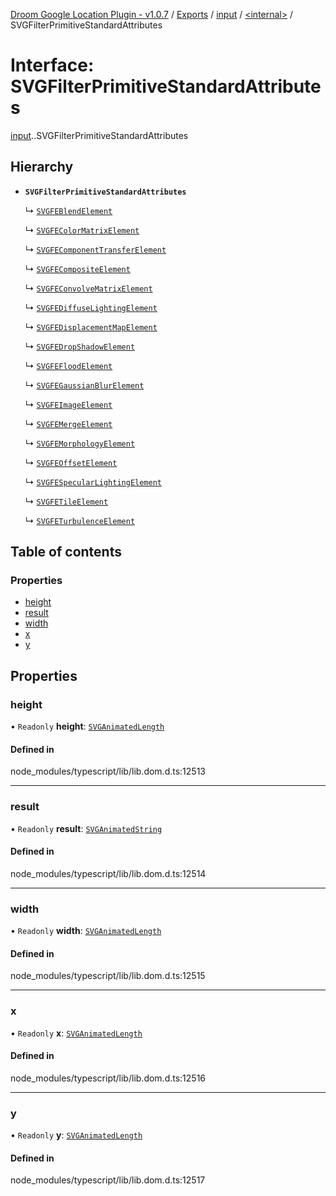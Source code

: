 [Droom Google Location Plugin - v1.0.7](../README.md) / [Exports](../modules.md) / [input](../modules/input.md) / [<internal\>](../modules/input._internal_.md) / SVGFilterPrimitiveStandardAttributes

# Interface: SVGFilterPrimitiveStandardAttributes

[input](../modules/input.md).[<internal>](../modules/input._internal_.md).SVGFilterPrimitiveStandardAttributes

## Hierarchy

- **`SVGFilterPrimitiveStandardAttributes`**

  ↳ [`SVGFEBlendElement`](input._internal_.SVGFEBlendElement.md)

  ↳ [`SVGFEColorMatrixElement`](input._internal_.SVGFEColorMatrixElement.md)

  ↳ [`SVGFEComponentTransferElement`](input._internal_.SVGFEComponentTransferElement.md)

  ↳ [`SVGFECompositeElement`](input._internal_.SVGFECompositeElement.md)

  ↳ [`SVGFEConvolveMatrixElement`](input._internal_.SVGFEConvolveMatrixElement.md)

  ↳ [`SVGFEDiffuseLightingElement`](input._internal_.SVGFEDiffuseLightingElement.md)

  ↳ [`SVGFEDisplacementMapElement`](input._internal_.SVGFEDisplacementMapElement.md)

  ↳ [`SVGFEDropShadowElement`](input._internal_.SVGFEDropShadowElement.md)

  ↳ [`SVGFEFloodElement`](input._internal_.SVGFEFloodElement.md)

  ↳ [`SVGFEGaussianBlurElement`](input._internal_.SVGFEGaussianBlurElement.md)

  ↳ [`SVGFEImageElement`](input._internal_.SVGFEImageElement.md)

  ↳ [`SVGFEMergeElement`](input._internal_.SVGFEMergeElement.md)

  ↳ [`SVGFEMorphologyElement`](input._internal_.SVGFEMorphologyElement.md)

  ↳ [`SVGFEOffsetElement`](input._internal_.SVGFEOffsetElement.md)

  ↳ [`SVGFESpecularLightingElement`](input._internal_.SVGFESpecularLightingElement.md)

  ↳ [`SVGFETileElement`](input._internal_.SVGFETileElement.md)

  ↳ [`SVGFETurbulenceElement`](input._internal_.SVGFETurbulenceElement.md)

## Table of contents

### Properties

- [height](input._internal_.SVGFilterPrimitiveStandardAttributes.md#height)
- [result](input._internal_.SVGFilterPrimitiveStandardAttributes.md#result)
- [width](input._internal_.SVGFilterPrimitiveStandardAttributes.md#width)
- [x](input._internal_.SVGFilterPrimitiveStandardAttributes.md#x)
- [y](input._internal_.SVGFilterPrimitiveStandardAttributes.md#y)

## Properties

### height

• `Readonly` **height**: [`SVGAnimatedLength`](../modules/input._internal_.md#svganimatedlength)

#### Defined in

node_modules/typescript/lib/lib.dom.d.ts:12513

___

### result

• `Readonly` **result**: [`SVGAnimatedString`](../modules/input._internal_.md#svganimatedstring)

#### Defined in

node_modules/typescript/lib/lib.dom.d.ts:12514

___

### width

• `Readonly` **width**: [`SVGAnimatedLength`](../modules/input._internal_.md#svganimatedlength)

#### Defined in

node_modules/typescript/lib/lib.dom.d.ts:12515

___

### x

• `Readonly` **x**: [`SVGAnimatedLength`](../modules/input._internal_.md#svganimatedlength)

#### Defined in

node_modules/typescript/lib/lib.dom.d.ts:12516

___

### y

• `Readonly` **y**: [`SVGAnimatedLength`](../modules/input._internal_.md#svganimatedlength)

#### Defined in

node_modules/typescript/lib/lib.dom.d.ts:12517
